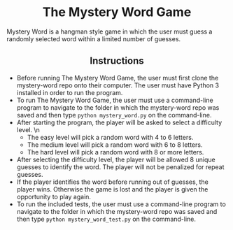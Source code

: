 # <div align="center">The Mystery Word Game</div>

Mystery Word is a hangman style game in which the user must guess a randomly selected word within a limited number of guesses.

## <div align="center">Instructions</div>

* Before running The Mystery Word Game, the user must first clone the mystery-word repo onto their computer. The user must have Python 3 installed in order to run the program.
* To run The Mystery Word Game, the user must use a command-line program to navigate to the folder in which the mystery-word repo was saved and then type `python mystery_word.py` on the command-line.
* After starting the program, the player will be asked to select a difficulty level. \n
   * The easy level will pick a random word with 4 to 6 letters.
   * The medium level will pick a random word with 6 to 8 letters.
   * The hard level will pick a random word with 8 or more letters.
* After selecting the difficulty level, the player will be allowed 8 unique guesses to identify the word. The player will not be penalized for repeat guesses.
* If the player identifies the word before running out of guesses, the player wins. Otherwise the game is lost and the player is given the opportunity to play again.
* To run the included tests, the user must use a command-line program to navigate to the folder in which the mystery-word repo was saved and then type `python mystery_word_test.py` on the command-line.
